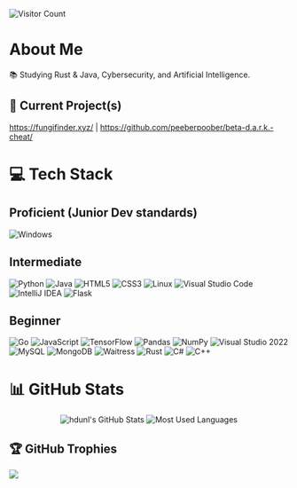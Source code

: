 ![Visitor Count](https://visitor-badge.laobi.icu/badge?page_id=hdunl.hdunl)

<!-- ABOUT ME -->
# About Me
📚 Studying Rust & Java, Cybersecurity, and Artificial Intelligence.

## 🚀 Current Project(s)
https://fungifinder.xyz/ | https://github.com/peeberpoober/beta-d.a.r.k.-cheat/

# 💻 Tech Stack

## Proficient (Junior Dev standards)
![Windows](https://img.shields.io/badge/Windows-0078D6?style=for-the-badge&logo=windows&logoColor=white)

## Intermediate
![Python](https://img.shields.io/badge/Python-3776AB?style=for-the-badge&logo=python&logoColor=white)
![Java](https://img.shields.io/badge/Java-ED8B00?style=for-the-badge&logo=openjdk&logoColor=white)
![HTML5](https://img.shields.io/badge/HTML5-E34F26?style=for-the-badge&logo=html5&logoColor=white)
![CSS3](https://img.shields.io/badge/CSS3-1572B6?style=for-the-badge&logo=css3&logoColor=white)
![Linux](https://img.shields.io/badge/Linux-FCC624?style=for-the-badge&logo=linux&logoColor=black)
![Visual Studio Code](https://img.shields.io/badge/Visual%20Studio%20Code-007ACC?style=for-the-badge&logo=visual-studio-code&logoColor=white)
![IntelliJ IDEA](https://img.shields.io/badge/IntelliJ_IDEA-000000?style=for-the-badge&logo=intellij-idea&logoColor=white)
![Flask](https://img.shields.io/badge/Flask-000000?style=for-the-badge&logo=flask&logoColor=white)

## Beginner  
![Go](https://img.shields.io/badge/Go-00ADD8?style=for-the-badge&logo=go&logoColor=white)
![JavaScript](https://img.shields.io/badge/JavaScript-F7DF1E?style=for-the-badge&logo=javascript&logoColor=black)
![TensorFlow](https://img.shields.io/badge/TensorFlow-FF6F00?style=for-the-badge&logo=tensorflow&logoColor=white)
![Pandas](https://img.shields.io/badge/Pandas-150458?style=for-the-badge&logo=pandas&logoColor=white)
![NumPy](https://img.shields.io/badge/NumPy-013243?style=for-the-badge&logo=numpy&logoColor=white)
![Visual Studio 2022](https://img.shields.io/badge/Visual%20Studio%202022-5C2D91?style=for-the-badge&logo=visual-studio&logoColor=white)
![MySQL](https://img.shields.io/badge/MySQL-4479A1?style=for-the-badge&logo=mysql&logoColor=white)
![MongoDB](https://img.shields.io/badge/MongoDB-%234ea94b.svg?style=for-the-badge&logo=mongodb&logoColor=white)
![Waitress](https://img.shields.io/badge/Waitress-776AB?style=for-the-badge&logo=python&logoColor=white)
![Rust](https://img.shields.io/badge/Rust-000000?style=for-the-badge&logo=rust&logoColor=white)
![C#](https://img.shields.io/badge/C%23-239120?style=for-the-badge&logo=c-sharp&logoColor=white)
![C++](https://img.shields.io/badge/C++-00599C?style=for-the-badge&logo=c%2B%2B&logoColor=white)

# 📊 GitHub Stats

<p align="center">
  <img src="https://github-readme-stats.vercel.app/api?username=hdunl&theme=dark&hide_border=false&include_all_commits=false&count_private=false" alt="hdunl's GitHub Stats" />
  <img src="https://github-readme-stats.vercel.app/api/top-langs/?username=hdunl&theme=dark&hide_border=false&include_all_commits=false&count_private=false&layout=compact" alt="Most Used Languages" />
</p>

## 🏆 GitHub Trophies
![](https://github-profile-trophy.vercel.app/?username=hdunl&theme=radical&no-frame=true&no-bg=false&margin-w=4)


